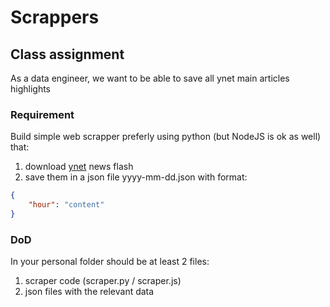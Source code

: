# Scrappers

## Class assignment

As a data engineer, we want to be able to save all ynet main articles highlights

### Requirement

Build simple web scrapper preferly using python (but NodeJS is ok as well)
that:

1. download [ynet](https://www.ynet.co.il/news/category/184) news flash
2. save them in a json file yyyy-mm-dd.json with format:

```json
{
    "hour": "content"
}
```

### DoD

In your personal folder should be at least 2 files:

1. scraper code (scraper.py / scraper.js)
2. json files with the relevant data
